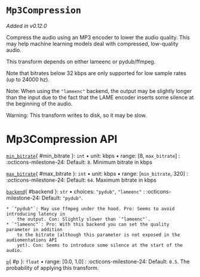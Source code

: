 # `Mp3Compression`

_Added in v0.12.0_

Compress the audio using an MP3 encoder to lower the audio quality. This may help machine
learning models deal with compressed, low-quality audio.

This transform depends on either lameenc or pydub/ffmpeg.

Note that bitrates below 32 kbps are only supported for low sample rates (up to 24000 hz).

Note: When using the `"lameenc"` backend, the output may be slightly longer than the input due
to the fact that the LAME encoder inserts some silence at the beginning of the audio.

Warning: This transform writes to disk, so it may be slow.

# Mp3Compression API

[`min_bitrate`](#min_bitrate){ #min_bitrate }: `int` • unit: kbps • range: [8, `max_bitrate`]
:   :octicons-milestone-24: Default: `8`. Minimum bitrate in kbps

[`max_bitrate`](#max_bitrate){ #max_bitrate }: `int` • unit: kbps • range: [`min_bitrate`, 320]
:   :octicons-milestone-24: Default: `64`. Maximum bitrate in kbps

[`backend`](#backend){ #backend }: `str` • choices: `"pydub"`, `"lameenc"`
:   :octicons-milestone-24: Default: `"pydub"`.

    * `"pydub"`: May use ffmpeg under the hood. Pro: Seems to avoid introducing latency in
        the output. Con: Slightly slower than `"lameenc"`.
    * `"lameenc"`: Pro: With this backend you can set the quality parameter in addition
        to the bitrate (although this parameter is not exposed in the audiomentations API
        yet). Con: Seems to introduce some silence at the start of the audio.

[`p`](#p){ #p }: `float` • range: [0.0, 1.0]
:   :octicons-milestone-24: Default: `0.5`. The probability of applying this transform.
